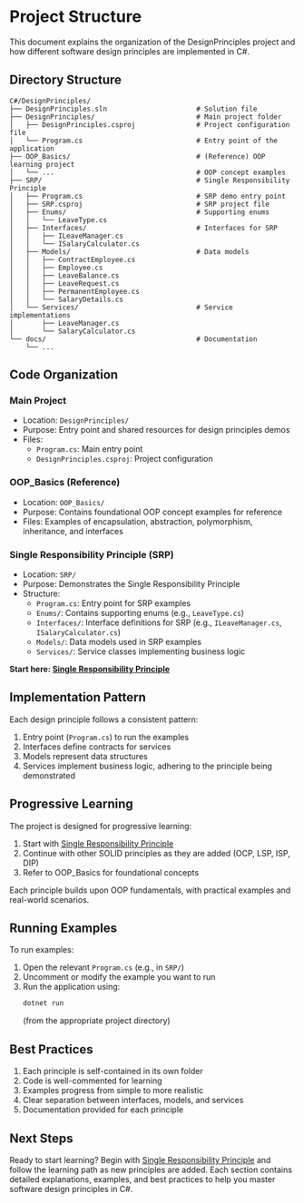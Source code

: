 # Project Structure

This document explains the organization of the DesignPrinciples project and how different software design principles are implemented in C#.

## Directory Structure

```
C#/DesignPrinciples/
├── DesignPrinciples.sln                      # Solution file
├── DesignPrinciples/                         # Main project folder
│   ├── DesignPrinciples.csproj               # Project configuration file
│   └── Program.cs                            # Entry point of the application
├── OOP_Basics/                               # (Reference) OOP learning project
│   └── ...                                   # OOP concept examples
├── SRP/                                      # Single Responsibility Principle
│   ├── Program.cs                            # SRP demo entry point
│   ├── SRP.csproj                            # SRP project file
│   ├── Enums/                                # Supporting enums
│   │   └── LeaveType.cs
│   ├── Interfaces/                           # Interfaces for SRP
│   │   ├── ILeaveManager.cs
│   │   └── ISalaryCalculator.cs
│   ├── Models/                               # Data models
│   │   ├── ContractEmployee.cs
│   │   ├── Employee.cs
│   │   ├── LeaveBalance.cs
│   │   ├── LeaveRequest.cs
│   │   ├── PermanentEmployee.cs
│   │   └── SalaryDetails.cs
│   └── Services/                             # Service implementations
│       ├── LeaveManager.cs
│       └── SalaryCalculator.cs
└── docs/                                     # Documentation
    └── ...
```

## Code Organization

### Main Project
- Location: `DesignPrinciples/`
- Purpose: Entry point and shared resources for design principles demos
- Files:
  - `Program.cs`: Main entry point
  - `DesignPrinciples.csproj`: Project configuration

### OOP_Basics (Reference)
- Location: `OOP_Basics/`
- Purpose: Contains foundational OOP concept examples for reference
- Files: Examples of encapsulation, abstraction, polymorphism, inheritance, and interfaces

### Single Responsibility Principle (SRP)
- Location: `SRP/`
- Purpose: Demonstrates the Single Responsibility Principle
- Structure:
  - `Program.cs`: Entry point for SRP examples
  - `Enums/`: Contains supporting enums (e.g., `LeaveType.cs`)
  - `Interfaces/`: Interface definitions for SRP (e.g., `ILeaveManager.cs`, `ISalaryCalculator.cs`)
  - `Models/`: Data models used in SRP examples
  - `Services/`: Service classes implementing business logic

**Start here: [Single Responsibility Principle](../docs/srp.md)**

## Implementation Pattern

Each design principle follows a consistent pattern:
1. Entry point (`Program.cs`) to run the examples
2. Interfaces define contracts for services
3. Models represent data structures
4. Services implement business logic, adhering to the principle being demonstrated

## Progressive Learning

The project is designed for progressive learning:
1. Start with [Single Responsibility Principle](../docs/srp.md)
2. Continue with other SOLID principles as they are added (OCP, LSP, ISP, DIP)
3. Refer to OOP_Basics for foundational concepts

Each principle builds upon OOP fundamentals, with practical examples and real-world scenarios.

## Running Examples

To run examples:
1. Open the relevant `Program.cs` (e.g., in `SRP/`)
2. Uncomment or modify the example you want to run
3. Run the application using:
   ```bash
   dotnet run
   ```
   (from the appropriate project directory)

## Best Practices

1. Each principle is self-contained in its own folder
2. Code is well-commented for learning
3. Examples progress from simple to more realistic
4. Clear separation between interfaces, models, and services
5. Documentation provided for each principle

## Next Steps

Ready to start learning? Begin with [Single Responsibility Principle](../docs/srp.md) and follow the learning path as new principles are added. Each section contains detailed explanations, examples, and best practices to help you master software design principles in C#.
